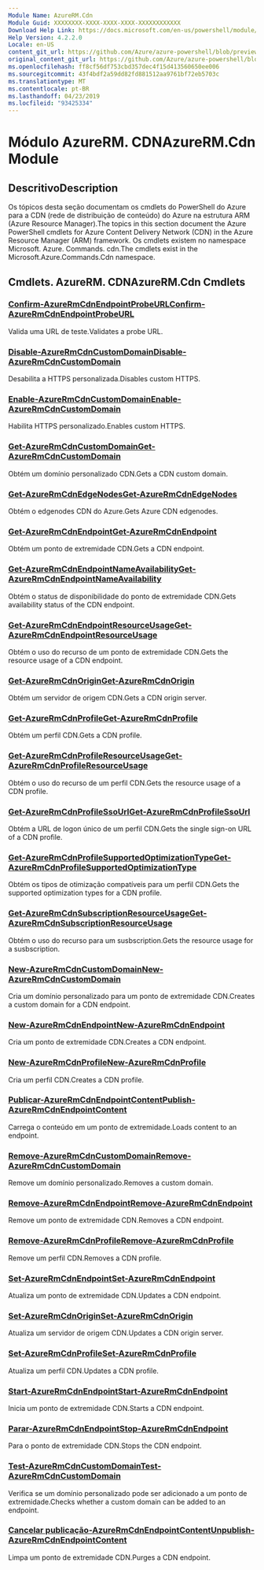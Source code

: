 ```yaml
---
Module Name: AzureRM.Cdn
Module Guid: XXXXXXXX-XXXX-XXXX-XXXX-XXXXXXXXXXXX
Download Help Link: https://docs.microsoft.com/en-us/powershell/module/azurerm.cdn
Help Version: 4.2.2.0
Locale: en-US
content_git_url: https://github.com/Azure/azure-powershell/blob/preview/src/ResourceManager/Cdn/Commands.Cdn/help/AzureRM.Cdn.md
original_content_git_url: https://github.com/Azure/azure-powershell/blob/preview/src/ResourceManager/Cdn/Commands.Cdn/help/AzureRM.Cdn.md
ms.openlocfilehash: ff8cf56df753cbd357dec4f15d413560650ee006
ms.sourcegitcommit: 43f4bdf2a59dd82fd881512aa9761bf72eb5703c
ms.translationtype: MT
ms.contentlocale: pt-BR
ms.lasthandoff: 04/23/2019
ms.locfileid: "93425334"
---
```

# <span data-ttu-id="e5c9a-101">Módulo AzureRM. CDN</span><span class="sxs-lookup"><span data-stu-id="e5c9a-101">AzureRM.Cdn Module</span></span>
## <span data-ttu-id="e5c9a-102">Descritivo</span><span class="sxs-lookup"><span data-stu-id="e5c9a-102">Description</span></span>
<span data-ttu-id="e5c9a-103">Os tópicos desta seção documentam os cmdlets do PowerShell do Azure para a CDN (rede de distribuição de conteúdo) do Azure na estrutura ARM (Azure Resource Manager).</span><span class="sxs-lookup"><span data-stu-id="e5c9a-103">The topics in this section document the Azure PowerShell cmdlets for Azure Content Delivery Network (CDN) in the Azure Resource Manager (ARM) framework.</span></span> <span data-ttu-id="e5c9a-104">Os cmdlets existem no namespace Microsoft. Azure. Commands. cdn.</span><span class="sxs-lookup"><span data-stu-id="e5c9a-104">The cmdlets exist in the Microsoft.Azure.Commands.Cdn namespace.</span></span>

## <span data-ttu-id="e5c9a-105">Cmdlets. AzureRM. CDN</span><span class="sxs-lookup"><span data-stu-id="e5c9a-105">AzureRM.Cdn Cmdlets</span></span>
### [<span data-ttu-id="e5c9a-106">Confirm-AzureRmCdnEndpointProbeURL</span><span class="sxs-lookup"><span data-stu-id="e5c9a-106">Confirm-AzureRmCdnEndpointProbeURL</span></span>](Confirm-AzureRmCdnEndpointProbeURL.md)
<span data-ttu-id="e5c9a-107">Valida uma URL de teste.</span><span class="sxs-lookup"><span data-stu-id="e5c9a-107">Validates a probe URL.</span></span>

### [<span data-ttu-id="e5c9a-108">Disable-AzureRmCdnCustomDomain</span><span class="sxs-lookup"><span data-stu-id="e5c9a-108">Disable-AzureRmCdnCustomDomain</span></span>](Disable-AzureRmCdnCustomDomain.md)
<span data-ttu-id="e5c9a-109">Desabilita a HTTPS personalizada.</span><span class="sxs-lookup"><span data-stu-id="e5c9a-109">Disables custom HTTPS.</span></span>

### [<span data-ttu-id="e5c9a-110">Enable-AzureRmCdnCustomDomain</span><span class="sxs-lookup"><span data-stu-id="e5c9a-110">Enable-AzureRmCdnCustomDomain</span></span>](Enable-AzureRmCdnCustomDomain.md)
<span data-ttu-id="e5c9a-111">Habilita HTTPS personalizado.</span><span class="sxs-lookup"><span data-stu-id="e5c9a-111">Enables custom HTTPS.</span></span>

### [<span data-ttu-id="e5c9a-112">Get-AzureRmCdnCustomDomain</span><span class="sxs-lookup"><span data-stu-id="e5c9a-112">Get-AzureRmCdnCustomDomain</span></span>](Get-AzureRmCdnCustomDomain.md)
<span data-ttu-id="e5c9a-113">Obtém um domínio personalizado CDN.</span><span class="sxs-lookup"><span data-stu-id="e5c9a-113">Gets a CDN custom domain.</span></span>

### [<span data-ttu-id="e5c9a-114">Get-AzureRmCdnEdgeNodes</span><span class="sxs-lookup"><span data-stu-id="e5c9a-114">Get-AzureRmCdnEdgeNodes</span></span>](Get-AzureRmCdnEdgeNodes.md)
<span data-ttu-id="e5c9a-115">Obtém o edgenodes CDN do Azure.</span><span class="sxs-lookup"><span data-stu-id="e5c9a-115">Gets Azure CDN edgenodes.</span></span>

### [<span data-ttu-id="e5c9a-116">Get-AzureRmCdnEndpoint</span><span class="sxs-lookup"><span data-stu-id="e5c9a-116">Get-AzureRmCdnEndpoint</span></span>](Get-AzureRmCdnEndpoint.md)
<span data-ttu-id="e5c9a-117">Obtém um ponto de extremidade CDN.</span><span class="sxs-lookup"><span data-stu-id="e5c9a-117">Gets a CDN endpoint.</span></span>

### [<span data-ttu-id="e5c9a-118">Get-AzureRmCdnEndpointNameAvailability</span><span class="sxs-lookup"><span data-stu-id="e5c9a-118">Get-AzureRmCdnEndpointNameAvailability</span></span>](Get-AzureRmCdnEndpointNameAvailability.md)
<span data-ttu-id="e5c9a-119">Obtém o status de disponibilidade do ponto de extremidade CDN.</span><span class="sxs-lookup"><span data-stu-id="e5c9a-119">Gets availability status of the CDN endpoint.</span></span>

### [<span data-ttu-id="e5c9a-120">Get-AzureRmCdnEndpointResourceUsage</span><span class="sxs-lookup"><span data-stu-id="e5c9a-120">Get-AzureRmCdnEndpointResourceUsage</span></span>](Get-AzureRmCdnEndpointResourceUsage.md)
<span data-ttu-id="e5c9a-121">Obtém o uso do recurso de um ponto de extremidade CDN.</span><span class="sxs-lookup"><span data-stu-id="e5c9a-121">Gets the resource usage of a CDN endpoint.</span></span>

### [<span data-ttu-id="e5c9a-122">Get-AzureRmCdnOrigin</span><span class="sxs-lookup"><span data-stu-id="e5c9a-122">Get-AzureRmCdnOrigin</span></span>](Get-AzureRmCdnOrigin.md)
<span data-ttu-id="e5c9a-123">Obtém um servidor de origem CDN.</span><span class="sxs-lookup"><span data-stu-id="e5c9a-123">Gets a CDN origin server.</span></span>

### [<span data-ttu-id="e5c9a-124">Get-AzureRmCdnProfile</span><span class="sxs-lookup"><span data-stu-id="e5c9a-124">Get-AzureRmCdnProfile</span></span>](Get-AzureRmCdnProfile.md)
<span data-ttu-id="e5c9a-125">Obtém um perfil CDN.</span><span class="sxs-lookup"><span data-stu-id="e5c9a-125">Gets a CDN profile.</span></span>

### [<span data-ttu-id="e5c9a-126">Get-AzureRmCdnProfileResourceUsage</span><span class="sxs-lookup"><span data-stu-id="e5c9a-126">Get-AzureRmCdnProfileResourceUsage</span></span>](Get-AzureRmCdnProfileResourceUsage.md)
<span data-ttu-id="e5c9a-127">Obtém o uso do recurso de um perfil CDN.</span><span class="sxs-lookup"><span data-stu-id="e5c9a-127">Gets the resource usage of a CDN profile.</span></span>

### [<span data-ttu-id="e5c9a-128">Get-AzureRmCdnProfileSsoUrl</span><span class="sxs-lookup"><span data-stu-id="e5c9a-128">Get-AzureRmCdnProfileSsoUrl</span></span>](Get-AzureRmCdnProfileSsoUrl.md)
<span data-ttu-id="e5c9a-129">Obtém a URL de logon único de um perfil CDN.</span><span class="sxs-lookup"><span data-stu-id="e5c9a-129">Gets the single sign-on URL of a CDN profile.</span></span>

### [<span data-ttu-id="e5c9a-130">Get-AzureRmCdnProfileSupportedOptimizationType</span><span class="sxs-lookup"><span data-stu-id="e5c9a-130">Get-AzureRmCdnProfileSupportedOptimizationType</span></span>](Get-AzureRmCdnProfileSupportedOptimizationType.md)
<span data-ttu-id="e5c9a-131">Obtém os tipos de otimização compatíveis para um perfil CDN.</span><span class="sxs-lookup"><span data-stu-id="e5c9a-131">Gets the supported optimization types for a CDN profile.</span></span>

### [<span data-ttu-id="e5c9a-132">Get-AzureRmCdnSubscriptionResourceUsage</span><span class="sxs-lookup"><span data-stu-id="e5c9a-132">Get-AzureRmCdnSubscriptionResourceUsage</span></span>](Get-AzureRmCdnSubscriptionResourceUsage.md)
<span data-ttu-id="e5c9a-133">Obtém o uso do recurso para um susbscription.</span><span class="sxs-lookup"><span data-stu-id="e5c9a-133">Gets the resource usage for a susbscription.</span></span>

### [<span data-ttu-id="e5c9a-134">New-AzureRmCdnCustomDomain</span><span class="sxs-lookup"><span data-stu-id="e5c9a-134">New-AzureRmCdnCustomDomain</span></span>](New-AzureRmCdnCustomDomain.md)
<span data-ttu-id="e5c9a-135">Cria um domínio personalizado para um ponto de extremidade CDN.</span><span class="sxs-lookup"><span data-stu-id="e5c9a-135">Creates a custom domain for a CDN endpoint.</span></span>

### [<span data-ttu-id="e5c9a-136">New-AzureRmCdnEndpoint</span><span class="sxs-lookup"><span data-stu-id="e5c9a-136">New-AzureRmCdnEndpoint</span></span>](New-AzureRmCdnEndpoint.md)
<span data-ttu-id="e5c9a-137">Cria um ponto de extremidade CDN.</span><span class="sxs-lookup"><span data-stu-id="e5c9a-137">Creates a CDN endpoint.</span></span>

### [<span data-ttu-id="e5c9a-138">New-AzureRmCdnProfile</span><span class="sxs-lookup"><span data-stu-id="e5c9a-138">New-AzureRmCdnProfile</span></span>](New-AzureRmCdnProfile.md)
<span data-ttu-id="e5c9a-139">Cria um perfil CDN.</span><span class="sxs-lookup"><span data-stu-id="e5c9a-139">Creates a CDN profile.</span></span>

### [<span data-ttu-id="e5c9a-140">Publicar-AzureRmCdnEndpointContent</span><span class="sxs-lookup"><span data-stu-id="e5c9a-140">Publish-AzureRmCdnEndpointContent</span></span>](Publish-AzureRmCdnEndpointContent.md)
<span data-ttu-id="e5c9a-141">Carrega o conteúdo em um ponto de extremidade.</span><span class="sxs-lookup"><span data-stu-id="e5c9a-141">Loads content to an endpoint.</span></span>

### [<span data-ttu-id="e5c9a-142">Remove-AzureRmCdnCustomDomain</span><span class="sxs-lookup"><span data-stu-id="e5c9a-142">Remove-AzureRmCdnCustomDomain</span></span>](Remove-AzureRmCdnCustomDomain.md)
<span data-ttu-id="e5c9a-143">Remove um domínio personalizado.</span><span class="sxs-lookup"><span data-stu-id="e5c9a-143">Removes a custom domain.</span></span>

### [<span data-ttu-id="e5c9a-144">Remove-AzureRmCdnEndpoint</span><span class="sxs-lookup"><span data-stu-id="e5c9a-144">Remove-AzureRmCdnEndpoint</span></span>](Remove-AzureRmCdnEndpoint.md)
<span data-ttu-id="e5c9a-145">Remove um ponto de extremidade CDN.</span><span class="sxs-lookup"><span data-stu-id="e5c9a-145">Removes a CDN endpoint.</span></span>

### [<span data-ttu-id="e5c9a-146">Remove-AzureRmCdnProfile</span><span class="sxs-lookup"><span data-stu-id="e5c9a-146">Remove-AzureRmCdnProfile</span></span>](Remove-AzureRmCdnProfile.md)
<span data-ttu-id="e5c9a-147">Remove um perfil CDN.</span><span class="sxs-lookup"><span data-stu-id="e5c9a-147">Removes a CDN profile.</span></span>

### [<span data-ttu-id="e5c9a-148">Set-AzureRmCdnEndpoint</span><span class="sxs-lookup"><span data-stu-id="e5c9a-148">Set-AzureRmCdnEndpoint</span></span>](Set-AzureRmCdnEndpoint.md)
<span data-ttu-id="e5c9a-149">Atualiza um ponto de extremidade CDN.</span><span class="sxs-lookup"><span data-stu-id="e5c9a-149">Updates a CDN endpoint.</span></span>

### [<span data-ttu-id="e5c9a-150">Set-AzureRmCdnOrigin</span><span class="sxs-lookup"><span data-stu-id="e5c9a-150">Set-AzureRmCdnOrigin</span></span>](Set-AzureRmCdnOrigin.md)
<span data-ttu-id="e5c9a-151">Atualiza um servidor de origem CDN.</span><span class="sxs-lookup"><span data-stu-id="e5c9a-151">Updates a CDN origin server.</span></span>

### [<span data-ttu-id="e5c9a-152">Set-AzureRmCdnProfile</span><span class="sxs-lookup"><span data-stu-id="e5c9a-152">Set-AzureRmCdnProfile</span></span>](Set-AzureRmCdnProfile.md)
<span data-ttu-id="e5c9a-153">Atualiza um perfil CDN.</span><span class="sxs-lookup"><span data-stu-id="e5c9a-153">Updates a CDN profile.</span></span>

### [<span data-ttu-id="e5c9a-154">Start-AzureRmCdnEndpoint</span><span class="sxs-lookup"><span data-stu-id="e5c9a-154">Start-AzureRmCdnEndpoint</span></span>](Start-AzureRmCdnEndpoint.md)
<span data-ttu-id="e5c9a-155">Inicia um ponto de extremidade CDN.</span><span class="sxs-lookup"><span data-stu-id="e5c9a-155">Starts a CDN endpoint.</span></span>

### [<span data-ttu-id="e5c9a-156">Parar-AzureRmCdnEndpoint</span><span class="sxs-lookup"><span data-stu-id="e5c9a-156">Stop-AzureRmCdnEndpoint</span></span>](Stop-AzureRmCdnEndpoint.md)
<span data-ttu-id="e5c9a-157">Para o ponto de extremidade CDN.</span><span class="sxs-lookup"><span data-stu-id="e5c9a-157">Stops the CDN endpoint.</span></span>

### [<span data-ttu-id="e5c9a-158">Test-AzureRmCdnCustomDomain</span><span class="sxs-lookup"><span data-stu-id="e5c9a-158">Test-AzureRmCdnCustomDomain</span></span>](Test-AzureRmCdnCustomDomain.md)
<span data-ttu-id="e5c9a-159">Verifica se um domínio personalizado pode ser adicionado a um ponto de extremidade.</span><span class="sxs-lookup"><span data-stu-id="e5c9a-159">Checks whether a custom domain can be added to an endpoint.</span></span>

### [<span data-ttu-id="e5c9a-160">Cancelar publicação-AzureRmCdnEndpointContent</span><span class="sxs-lookup"><span data-stu-id="e5c9a-160">Unpublish-AzureRmCdnEndpointContent</span></span>](Unpublish-AzureRmCdnEndpointContent.md)
<span data-ttu-id="e5c9a-161">Limpa um ponto de extremidade CDN.</span><span class="sxs-lookup"><span data-stu-id="e5c9a-161">Purges a CDN endpoint.</span></span>

